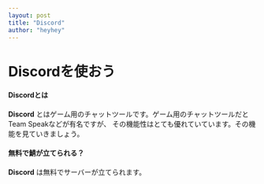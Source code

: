```yaml
---
layout: post
title: "Discord"
author: "heyhey"
---
```


# Discordを使おう

#### Discordとは

**Discord** とはゲーム用のチャットツールです。ゲーム用のチャットツールだとTeam Speakなどが有名ですが、 その機能性はとても優れていています。その機能を見ていきましょう。

#### 無料で鯖が立てられる？

**Discord** は無料でサーバーが立てられます。